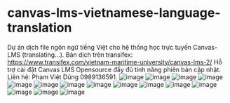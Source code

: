 # canvas-lms-vietnamese-language-translation
Dự án dịch file ngôn ngữ tiếng Việt cho hệ thống học trực tuyến Canvas-LMS (translating...).
Bản dịch trên transifex: https://www.transifex.com/vietnam-maritime-university/canvas-lms-2/
Hỗ trợ cài đặt Canvas LMS Opensource đầy đủ tính năng phiên bản cập nhật.
Liên hệ: Phạm Việt Dũng 0989136591.
![image](https://user-images.githubusercontent.com/15527533/125020994-00f13c00-e0a4-11eb-91a5-d59318c590e7.png)
![image](https://user-images.githubusercontent.com/15527533/125021007-077fb380-e0a4-11eb-9b96-9b0e5865c089.png)
![image](https://user-images.githubusercontent.com/15527533/125021018-0babd100-e0a4-11eb-96f9-9ae5a47ef7c1.png)
![image](https://user-images.githubusercontent.com/15527533/125021027-0f3f5800-e0a4-11eb-9c56-c86f83032054.png)
![image](https://user-images.githubusercontent.com/15527533/125021031-136b7580-e0a4-11eb-9a50-f6c3f56914bf.png)
![image](https://user-images.githubusercontent.com/15527533/125021042-18302980-e0a4-11eb-8980-9d3b995279df.png)
![image](https://user-images.githubusercontent.com/15527533/125021052-1c5c4700-e0a4-11eb-90b2-700584e0a039.png)
![image](https://user-images.githubusercontent.com/15527533/125021060-20886480-e0a4-11eb-8369-e74692e652b4.png)
![image](https://user-images.githubusercontent.com/15527533/125021069-23835500-e0a4-11eb-9f2a-7a336d8a4bce.png)
![image](https://user-images.githubusercontent.com/15527533/125021075-28480900-e0a4-11eb-82b8-65a226b847db.png)
![image](https://user-images.githubusercontent.com/15527533/125021083-2b42f980-e0a4-11eb-9e0f-a30c55a943c2.png)
![image](https://user-images.githubusercontent.com/15527533/125021090-2e3dea00-e0a4-11eb-9b62-54a68791e816.png)
![image](https://user-images.githubusercontent.com/15527533/125021097-3138da80-e0a4-11eb-9653-c877a6146687.png)
![image](https://user-images.githubusercontent.com/15527533/125021108-3433cb00-e0a4-11eb-87c4-b92620026af4.png)
![image](https://user-images.githubusercontent.com/15527533/125021117-385fe880-e0a4-11eb-8be4-9bdc65fb7af6.png)
